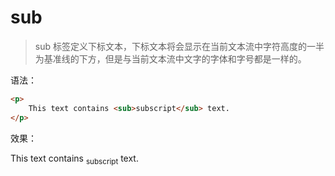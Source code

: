 # sub

> sub 标签定义下标文本，下标文本将会显示在当前文本流中字符高度的一半为基准线的下方，但是与当前文本流中文字的字体和字号都是一样的。

语法：

```html
<p>
    This text contains <sub>subscript</sub> text.
</p>
```

效果：

<p>
    This text contains <sub>subscript</sub> text.
</p>